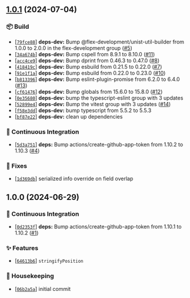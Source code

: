 ## [1.0.1](https://github.com/flex-development/unist-util-stringify-position/compare/1.0.0...1.0.1) (2024-07-04)

### :package: Build

- [[`79fce88`](https://github.com/flex-development/unist-util-stringify-position/commit/79fce8882297dcff7550f3b9f0b19c1a40868934)] **deps-dev:** Bump @flex-development/unist-util-builder from 1.0.0 to 2.0.0 in the flex-development group ([#5](https://github.com/flex-development/unist-util-stringify-position/issues/5))
- [[`34a674b`](https://github.com/flex-development/unist-util-stringify-position/commit/34a674b7de145b2049940e0df1706f672b472f8b)] **deps-dev:** Bump cspell from 8.9.1 to 8.10.0 ([#11](https://github.com/flex-development/unist-util-stringify-position/issues/11))
- [[`acc4ce9`](https://github.com/flex-development/unist-util-stringify-position/commit/acc4ce96130bb78d715d08b445d1f9b766097fcf)] **deps-dev:** Bump dprint from 0.46.3 to 0.47.0 ([#8](https://github.com/flex-development/unist-util-stringify-position/issues/8))
- [[`418419c`](https://github.com/flex-development/unist-util-stringify-position/commit/418419c0aef11f62cf68722d3ae3277fdba09c8e)] **deps-dev:** Bump esbuild from 0.21.5 to 0.22.0 ([#7](https://github.com/flex-development/unist-util-stringify-position/issues/7))
- [[`91e1f1a`](https://github.com/flex-development/unist-util-stringify-position/commit/91e1f1acbfba681d2c39e12325e0ce0faf0331b2)] **deps-dev:** Bump esbuild from 0.22.0 to 0.23.0 ([#10](https://github.com/flex-development/unist-util-stringify-position/issues/10))
- [[`b813396`](https://github.com/flex-development/unist-util-stringify-position/commit/b8133963426fed06de965ea6bcf5554ff94cb958)] **deps-dev:** Bump eslint-plugin-promise from 6.2.0 to 6.4.0 ([#13](https://github.com/flex-development/unist-util-stringify-position/issues/13))
- [[`cf61476`](https://github.com/flex-development/unist-util-stringify-position/commit/cf614760761a0daed9ca97ecb05d3093f0252182)] **deps-dev:** Bump globals from 15.6.0 to 15.8.0 ([#12](https://github.com/flex-development/unist-util-stringify-position/issues/12))
- [[`0e35680`](https://github.com/flex-development/unist-util-stringify-position/commit/0e3568073bc56f1f9ccd6a31acb3c636af48cf7d)] **deps-dev:** bump the typescript-eslint group with 3 updates
- [[`52899e4`](https://github.com/flex-development/unist-util-stringify-position/commit/52899e46736d19ab393cabeb355a64421f3e61dd)] **deps-dev:** Bump the vitest group with 3 updates ([#14](https://github.com/flex-development/unist-util-stringify-position/issues/14))
- [[`f58e3dd`](https://github.com/flex-development/unist-util-stringify-position/commit/f58e3dddea36e35fdbb1d94de94a1629816d36b9)] **deps-dev:** bump typescript from 5.5.2 to 5.5.3
- [[`bf87e22`](https://github.com/flex-development/unist-util-stringify-position/commit/bf87e227777e36fe9ea85d2adb7dbbdd1c1d68bb)] **deps-dev:** clean up dependencies

### :robot: Continuous Integration

- [[`5d3a751`](https://github.com/flex-development/unist-util-stringify-position/commit/5d3a7519c1b85dca73299b3db72f87450b9d085a)] **deps:** Bump actions/create-github-app-token from 1.10.2 to 1.10.3 ([#4](https://github.com/flex-development/unist-util-stringify-position/issues/4))

### :bug: Fixes

- [[`1d369db`](https://github.com/flex-development/unist-util-stringify-position/commit/1d369db648dfd022a3ba6eb031ab878785b051fc)] serialized info override on field overlap

## 1.0.0 (2024-06-29)

### :robot: Continuous Integration

- [[`0d2353f`](https://github.com/flex-development/unist-util-stringify-position/commit/0d2353f53bc2905598502a49f8ca38fcfc695d90)] **deps:** Bump actions/create-github-app-token from 1.10.1 to 1.10.2 ([#1](https://github.com/flex-development/unist-util-stringify-position/issues/1))

### :sparkles: Features

- [[`64613b6`](https://github.com/flex-development/unist-util-stringify-position/commit/64613b6ca62d153e6295af2546dde28166382951)] `stringifyPosition`

### :house_with_garden: Housekeeping

- [[`06b2a5a`](https://github.com/flex-development/unist-util-stringify-position/commit/06b2a5a1503f7356975511511fcd8c32506bd413)] initial commit



